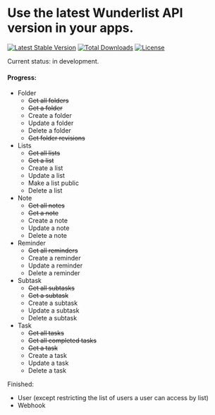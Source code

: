 # Use the latest Wunderlist API version in your apps.
[![Latest Stable Version](https://poser.pugx.org/johnrivs/wunderlist/v/stable)](https://packagist.org/packages/johnrivs/wunderlist) [![Total Downloads](https://poser.pugx.org/johnrivs/wunderlist/downloads)](https://packagist.org/packages/johnrivs/wunderlist) [![License](https://poser.pugx.org/johnrivs/wunderlist/license)](https://packagist.org/packages/johnrivs/wunderlist)

Current status: in development.

#### Progress:
- Folder
    - ~~Get all folders~~
    - ~~Get a folder~~
    - Create a folder
    - Update a folder
    - Delete a folder
    - ~~Get folder revisions~~
- Lists
    - ~~Get all lists~~
    - ~~Get a list~~
    - Create a list
    - Update a list
    - Make a list public
    - Delete a list
- Note
    - ~~Get all notes~~
    - ~~Get a note~~
    - Create a note
    - Update a note
    - Delete a note
- Reminder
    - ~~Get all reminders~~
    - Create a reminder
    - Update a reminder
    - Delete a reminder
- Subtask
    - ~~Get all subtasks~~
    - ~~Get a subtask~~
    - Create a subtask
    - Update a subtask
    - Delete a subtask
- Task
    - ~~Get all tasks~~
    - ~~Get all completed tasks~~
    - ~~Get a task~~
    - Create a task
    - Update a task
    - Delete a task

Finished:
- User (except restricting the list of users a user can access by list)
- Webhook

